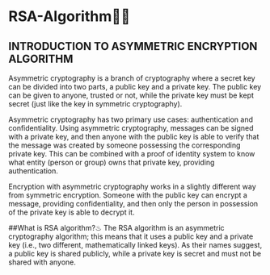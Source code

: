 # RSA-Algorithm👩‍💻
## INTRODUCTION TO ASYMMETRIC ENCRYPTION ALGORITHM
Asymmetric cryptography is a branch of cryptography where a secret key can 
be divided into two parts, a public key and a private key. The public key can be 
given to anyone, trusted or not, while the private key must be kept secret (just 
like the key in symmetric cryptography).

Asymmetric cryptography has two primary use cases: authentication and 
confidentiality. Using asymmetric cryptography, messages can be signed with a 
private key, and then anyone with the public key is able to verify that the 
message was created by someone possessing the corresponding private key. 
This can be combined with a proof of identity system to know what entity 
(person or group) owns that private key, providing authentication.

Encryption with asymmetric cryptography works in a slightly different way 
from symmetric encryption. Someone with the public key can encrypt a 
message, providing confidentiality, and then only the person in possession of 
the private key is able to decrypt it.

##What is RSA algorithm?♨
The RSA algorithm is an asymmetric cryptography algorithm; this means that 
it uses a public key and a private key (i.e., two different, mathematically linked 
keys). As their names suggest, a public key is shared publicly, while a private 
key is secret and must not be shared with anyone.

